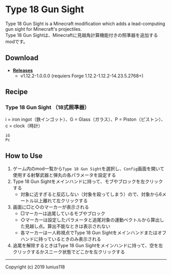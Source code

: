 # Type 18 Gun Sight

Type 18 Gun Sight is a Minecraft modification which adds a lead-computing gun sight for Minecraft's projectiles.  
Type 18 Gun Sightは、Minecraftに見越角計算機能付きの照準器を追加するmodです。

## Download

- [**Releases**](https://github.com/Iunius118/IuniusRangekeeper/releases)
  - v1.12.2-1.0.0.0 (requiers Forge 1.12.2-1.12.2-14.23.5.2768+)

## Recipe

### Type 18 Gun Sight （18式照準器）

i = iron ingot（鉄インゴット）、G = Glass（ガラス）、P = Piston（ピストン）、c = clock（時計）

```text
iG
Pc
```

## How to Use

1. ゲーム内のmod一覧から`Type 18 Gun Sight`を選択し、`Config`画面を開いて使用する射撃武器と弾丸の各パラメータを設定する
2. Type 18 Gun Sightをメインハンドに持って、モブやブロックを左クリックする
    - 対象に近すぎると反応しない（対象を殴ってしまう）ので、対象から6メートル以上離れて左クリックする
3. 画面に□と◇のマーカーが表示される
    - □マーカーは追尾しているモブやブロック
    - ◇マーカーは設定したパラメータと追尾対象の運動ベクトルから算出した見越し点。算出不能なときは表示されない
    - 各マーカーは一人称視点でType 18 Gun Sightをメインハンドまたはオフハンドに持っているときのみ表示される
4. 追尾を解除するときはType 18 Gun Sightをメインハンドに持って、空を左クリックするかスニーク状態でどこかを左クリックする

----

Copyright (c) 2019 Iunius118
